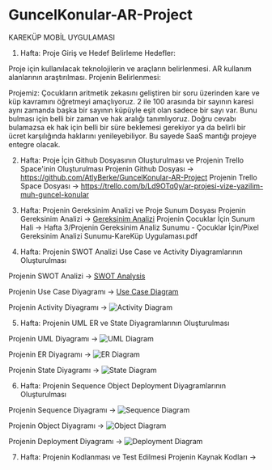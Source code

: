 # GuncelKonular-AR-Project
KAREKÜP MOBİL UYGULAMASI

1. Hafta: Proje Giriş ve Hedef Belirleme
Hedefler:

Proje için kullanılacak teknolojilerin ve araçların belirlenmesi.
AR kullanım alanlarının araştırılması.
Projenin Belirlenmesi:

Projemiz:
Çocukların aritmetik zekasını geliştiren bir soru üzerinden kare ve küp kavramını öğretmeyi amaçlıyoruz. 2 ile 100 arasında bir sayının karesi aynı zamanda başka bir sayının küpüyle eşit olan sadece bir sayı var.
Bunu bulması için belli bir zaman ve hak aralığı tanımlıyoruz.
Doğru cevabı bulamazsa ek hak için belli bir süre beklemesi gerekiyor ya da belirli bir ücret karşılığında haklarını yenileyebiliyor.
Bu sayede SaaS mantığı projeye entegre olacak.


2. Hafta: Proje İçin Github Dosyasının Oluşturulması ve Projenin Trello Space'inin Oluşturulması
Projenin Github Dosyası       -> https://github.com/AtlyBerke/GuncelKonular-AR-Project
Projenin Trello Space Dosyası -> https://trello.com/b/Ld9OTq0y/ar-projesi-vize-yazilim-muh-guncel-konular

3. Hafta: Projenin Gereksinim Analizi ve Proje Sunum Dosyası
Projenin Gereksinim Analizi -> [Gereksinim Analizi](<Hafta 3/Projenin Gereksinim Analizi/KareKüp_Gereksinim_Analizi.docx>)
Projenin Çocuklar İçin Sunum Hali -> Hafta 3/Projenin Gereksinim Analiz Sunumu - Çocuklar İçin/Pixel Gereksinim Analizi Sunumu-KareKüp Uygulaması.pdf

4. Hafta: Projenin SWOT Analizi Use Case ve Activity Diyagramlarının Oluşturulması

Projenin SWOT Analizi -> [SWOT Analysis](<Hafta 4/Projenin Swot Analizi/SWOT_Analizi.pdf>)

Projenin Use Case Diyagramı -> [Use Case Diagram](<Hafta 4/Projenin Use-Case Diyagramı/Use-Case_Diagram.pdf>)

Projenin Activity Diyagramı -> ![Activity Diagram](<Hafta 4/Projenin Activity Diyagramı/Activitiy_Diagram.png>)

5. Hafta: Projenin UML ER ve State Diyagramlarının Oluşturulması

Projenin UML Diyagramı -> ![UML Diagram](<Hafta 5/Projenin UML Diyagramı/UML_Diagram.png>)

Projenin ER Diyagramı -> ![ER Diagram](<Hafta 5/Projenin ER Diyagramı/ER_Diagram.png>)

Projenin State Diyagramı -> 
![State Diagram](<Hafta 5/Projenin State Diyagramı/State_Diagram.png>)

6. Hafta: Projenin Sequence Object Deployment Diyagramlarının Oluşturulması

Projenin Sequence Diyagramı -> 
![Sequence Diagram](<Hafta 6/Projenin Sequence Diyagramı/Sequence_Diagram.png>)

Projenin Object Diyagramı -> 
![Object Diagram](<Hafta 6/Projenin Object Diyagramı/Object_Diagram.png>)

Projenin Deployment Diyagramı -> 
![Deployment Diagram](<Hafta 6/Projenin Deployment Diyagramı/Deployment_diagram.png>)

7. Hafta: Projenin Kodlanması ve Test Edilmesi
Projenin Kaynak Kodları -> 


